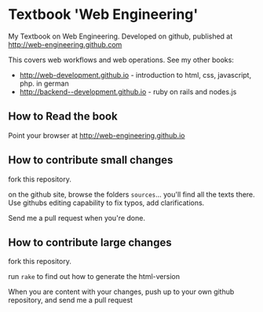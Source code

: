 # Textbook 'Web Engineering'

My Textbook on Web Engineering. Developed on github, published at
http://web-engineering.github.com

This covers web workflows and web operations.
See my other books:

* http://web-development.github.io - introduction to html, css, javascript, php. in german
* http://backend--development.github.io - ruby on rails and nodes.js


## How to Read the book

Point your browser at http://web-engineering.github.io


## How to contribute small changes

fork this repository.

on the github site, browse the folders `sources`... you'll find
all the texts there.  Use githubs editing capability to fix
typos, add clarifications.

Send me a pull request when you're done.

## How to contribute large changes

fork this repository.

run `rake` to find out how to generate the html-version

When you are content with your changes, push up to your own github repository,
and send me a pull request

